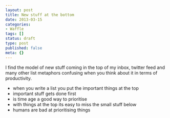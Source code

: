 ```yaml
---
layout: post
title: New stuff at the bottom
date: 2013-03-15
categories:
- Waffle
tags: []
status: draft
type: post
published: false
meta: {}
---
```

<p>I find the model of new stuff coming in the top of my inbox, twitter feed and many other list metaphors confusing when you think about it in terms of productivity.</p>

<ul>
<li>when you write a list you put the important things at the top</li>
<li>important stuff gets done first</li>
<li>is time age a good way to prioritise </li>
<li>with things at the top its easy to miss the small stuff below </li>
<li>humans are bad at prioritising things</li>
</ul>
